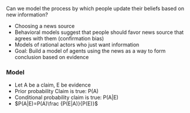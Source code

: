 Can we model the process by which people update their beliefs based on new information?
- Choosing a news source
- Behavioral models suggest that people should favor news source that agrees with them (confirmation bias)
- Models of rational actors who just want information
- Goal: Build a model of agents using the news as a way to form conclusion based on evidence
### Model
- Let A be a claim, E be evidence
- Prior probability Claim is true: P(A)
- Conditional probability claim is true: P(A|E)
- $P(A|E)=P(A)\frac {P(E|A)}{P(E)}$
